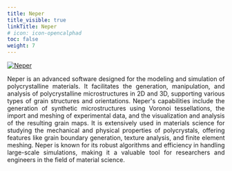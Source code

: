 ```yaml
---
title: Neper
title_visible: true
linkTitle: Neper
# icon: icon-opencalphad
toc: false
weight: 7
---
```


<div align = "justify">

<a href="https://neper.info/" target="_blank"><img alt="Neper" class="home-neper codes-pages-top-logo"></img></a>

Neper is an advanced software designed for the modeling and simulation of polycrystalline materials. It facilitates the generation, manipulation, and analysis of polycrystalline microstructures in 2D and 3D, supporting various types of grain structures and orientations. Neper's capabilities include the generation of synthetic microstructures using Voronoi tessellations, the import and meshing of experimental data, and the visualization and analysis of the resulting grain maps. It is extensively used in materials science for studying the mechanical and physical properties of polycrystals, offering features like grain boundary generation, texture analysis, and finite element meshing. Neper is known for its robust algorithms and efficiency in handling large-scale simulations, making it a valuable tool for researchers and engineers in the field of material science.

</div>
